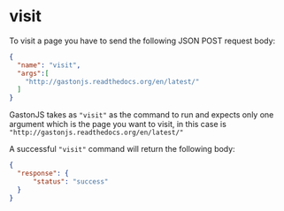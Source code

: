visit
============
To visit a page you have to send the following JSON POST request body:

```json
{
  "name": "visit",
  "args":[
    "http://gastonjs.readthedocs.org/en/latest/"
  ]
}
```

GastonJS takes as `"visit"` as the command to run and expects only one argument which is the page you want to visit, in this case is `"http://gastonjs.readthedocs.org/en/latest/"`

A successful `"visit"` command will return the following body:
```json
{
  "response": {
      "status": "success"
  }
}
```
